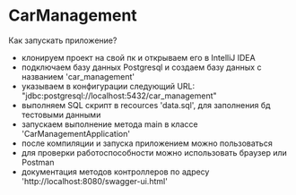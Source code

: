 # CarManagement
Как запускать приложение?
- клонируем проект на свой пк и открываем его в IntelliJ IDEA
- подключаем базу данных Postgresql и создаем базу данных с названием 'car_management'
- указываем в конфигурации следующий URL: "jdbc:postgresql://localhost:5432/car_management"
- выполняем SQL скрипт в recources 'data.sql', для заполнения бд тестовыми данными
- запускаем выполнение метода main в классе 'CarManagementApplication'
- после компиляции и запуска приложением можно пользоваться
- для проверки работоспособности можно использовать браузер или Postman
- документация методов контроллеров по адресу 'http://localhost:8080/swagger-ui.html'
